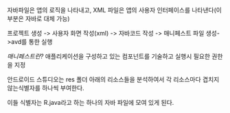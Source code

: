자바파일은 앱의 로직을 나타내고, XML 파일은 앱의 사용자 인터페이스를 나타낸다(이부분은 자바로 대체 가능)

프로젝트 생성 -> 사용자 화면 작성(xml) -> 자바코드 작성 -> 매니페스트 파일 생성->avd를 통한 실행

*매니페스트란?*
애플리케이션을 구성하고 있는 컴포넌트를 기술하고 실행시 필요한 권한을 지정


안드로이드 스튜디오는 res 폴더 아래의 리소스들을 분석하여서 각 리소스마다 겹치지 않는식별자를 하나씩 부여한다. 

이들 식별자는 R.java라고 하는 하나의 자바 파일에 모여 있게 된다.

